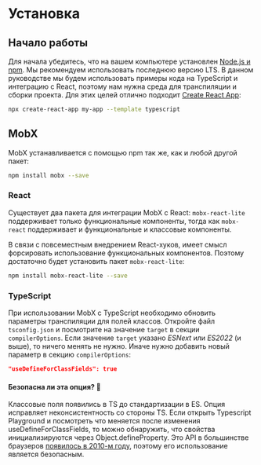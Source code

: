# Установка

## Начало работы

Для начала убедитесь, что на вашем компьютере установлен [Node.js и npm](https://nodejs.org/ru/download/). Мы рекомендуем использовать последнюю версию LTS. В данном руководстве мы будем использовать примеры кода на TypeScript и интеграцию с React, поэтому нам нужна среда для транспиляции и сборки проекта. Для этих целей отлично подходит [Create React App](https://create-react-app.dev):

```sh
npx create-react-app my-app --template typescript
```

## MobX

MobX устанавливается с помощью npm так же, как и любой другой пакет:

```sh
npm install mobx --save
```

### React

Существует два пакета для интеграции MobX c React: `mobx-react-lite` поддерживает только функциональные компоненты, тогда как `mobx-react` поддерживает и функциональные и классовые компоненты.

В связи с повсеместным внедрением React-хуков, имеет смысл форсировать использование функциональных компонентов. Поэтому достаточно будет установить пакет `mobx-react-lite`:

```sh
npm install mobx-react-lite --save
```

### TypeScript

При использовании MobX с TypeScript необходимо обновить параметры транспиляции для полей классов. Откройте файл `tsconfig.json` и посмотрите на значение `target` в секции `compilerOptions`. Если значение `target` указано _ESNext_ или _ES2022_ (и выше), то ничего менять не нужно. Иначе нужно добавить новый параметр в секцию `compilerOptions`:

```json
"useDefineForClassFields": true
```

#### Безопасна ли эта опция? 🚀

Классовые поля появились в TS до стандартизации в ES. Опция исправляет неконсистентность со стороны TS. Если открыть Typescript Playground и посмотреть что меняется после изменения useDefineForClassFields, то можно обнаружить, что свойства инициализируются через Object.defineProperty. Это API в большинстве браузеров [появилось в 2010-м году](https://caniuse.com/?search=DefineProperty), поэтому его использование является безопасным.
